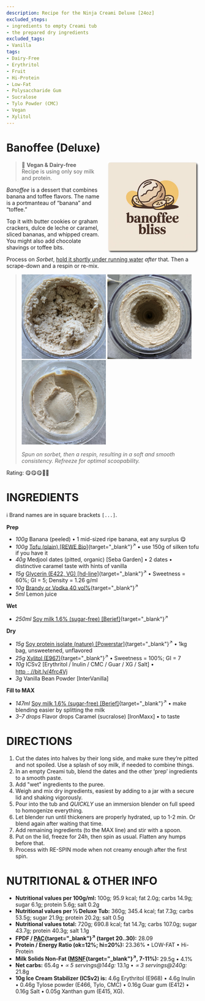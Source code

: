 ```yaml
---
description: Recipe for the Ninja Creami Deluxe [24oz]
excluded_steps:
- ingredients to empty Creami tub
- the prepared dry ingredients
excluded_tags:
- Vanilla
tags:
- Dairy-Free
- Erythritol
- Fruit
- Hi-Protein
- Low-Fat
- Polysaccharide Gum
- Sucralose
- Tylo Powder (CMC)
- Vegan
- Xylitol
---
```

# Banoffee (Deluxe)
<img style="float: right; margin-left: 1.5em;" width=240 alt="Logo" src="logo-banoffee.png" />

> 🌿 **Vegan & Dairy-free**<br />Recipe is using only soy milk and protein.

*Banoffee* is a dessert that combines banana and toffee flavors. The name is a portmanteau of “banana” and “toffee.”

Top it with butter cookies or graham crackers, dulce de leche or caramel, sliced bananas, and whipped cream.
You might also add chocolate shavings or toffee bits.

Process on *Sorbet*, [hold it shortly under running water](https://jhermann.github.io/ice-creamery/info/tips%2Btricks/#handling-of-icy-sides-bottom)
*after* that.
Then a scrape-down and a respin or re-mix.

> <img width=220 alt="Spun Ice Cream" src="Banoffee_2025-06-20_1.jpg" class="zoomable" />
> <img width=220 alt="Spun Ice Cream" src="Banoffee_2025-06-20_2.jpg" class="zoomable" />
> <img width=220 alt="Spun Ice Cream" src="Banoffee_2025-06-20_3.jpg" class="zoomable" />
> 
> *Spun on sorbet, then a respin, resulting in a soft and smooth consistency. Refreeze for optimal scoopability.*

Rating: 😋😋😋🍌🍌

# INGREDIENTS

ℹ️ Brand names are in square brackets `[...]`.

**Prep**

  - _100g_ Banana (peeled) • 1 mid-sized ripe banana, eat any surplus 😋
  - _100g_ [Tofu (plain) \[REWE Bio\]](/ice-creamery/info/ingredients/#tofu){target="_blank"}<sup>↗</sup> • use 150g of silken tofu if you have it
  - _40g_ Medjool dates (pitted, organic) [Seba Garden] • 2 dates • distinctive caramel taste with hints of vanilla
  - _15g_ [Glycerin (E422, VG) \[hd-line\]](/ice-creamery/info/ingredients/#vegetable-glycerin-glycerol-vg-e422){target="_blank"}<sup>↗</sup> • Sweetness = 60%; GI = 5; Density = 1.26 g/ml
  - _10g_ [Brandy or Vodka 40 vol%](/ice-creamery/info/ingredients/#alcohol-ethanol){target="_blank"}<sup>↗</sup>
  - _5ml_ Lemon juice

**Wet**

  - _250ml_ [Soy milk 1.6% (sugar-free) \[Berief\]](/ice-creamery/info/ingredients/#soy-milk){target="_blank"}<sup>↗</sup>

**Dry**

  - _15g_ [Soy protein isolate (nature) \[Powerstar\]](/ice-creamery/info/ingredients/#soy-protein-isolate){target="_blank"}<sup>↗</sup> • 1kg bag, unsweetened, unflavored
  - _25g_ [Xylitol (E967)](/ice-creamery/info/ingredients/#xylitol-e967){target="_blank"}<sup>↗</sup> • Sweetness = 100%; GI = 7
  - _10g_ ICSv2 [Erythritol / Inulin / CMC / Guar / XG / Salt] • [http﹕//bit.ly/4frc4Vj](https://jhermann.github.io/ice-creamery/I/Ice%20Cream%20Stabilizer%20(ICS)/)
  - _3g_ Vanilla Bean Powder [InterVanilla]

**Fill to MAX**

  - _147ml_ [Soy milk 1.6% (sugar-free) \[Berief\]](/ice-creamery/info/ingredients/#soy-milk){target="_blank"}<sup>↗</sup> • make blending easier by splitting the milk
  - _3–7 drops_ Flavor drops Caramel (sucralose) [IronMaxx] • to taste

# DIRECTIONS

 1. Cut the dates into halves by their long side, and make sure they’re pitted and not spoiled. Use a splash of soy milk, if needed to combine things.
 1. In an empty Creami tub, blend the dates and the other ‘prep’ ingredients to a smooth paste.
 1. Add "wet" ingredients to the puree.
 1. Weigh and mix dry ingredients, easiest by adding to a jar with a secure lid and shaking vigorously.
 1. Pour into the tub and *QUICKLY* use an immersion blender on full speed to homogenize everything.
 1. Let blender run until thickeners are properly hydrated, up to 1-2 min. Or blend again after waiting that time.
 1. Add remaining ingredients (to the MAX line) and stir with a spoon.
 1. Put on the lid, freeze for 24h, then spin as usual. Flatten any humps before that.
 1. Process with RE-SPIN mode when not creamy enough after the first spin.

# NUTRITIONAL & OTHER INFO
- **Nutritional values per 100g/ml:** 100g; 95.9 kcal; fat 2.0g; carbs 14.9g; sugar 6.1g; protein 5.6g; salt 0.2g
- **Nutritional values per ½ Deluxe Tub:** 360g; 345.4 kcal; fat 7.3g; carbs 53.5g; sugar 21.9g; protein 20.2g; salt 0.5g
- **Nutritional values total:** 720g; 690.8 kcal; fat 14.7g; carbs 107.0g; sugar 43.7g; protein 40.3g; salt 1.1g
- **FPDF / [PAC](/ice-creamery/info/glossary/#potere-anti-congelante-pac){target="_blank"}<sup>↗</sup> (target 20..30):** 28.09
- **Protein / Energy Ratio (ok=12%; hi=20%):** 23.36% • LOW-FAT • Hi-Protein
- **Milk Solids Non-Fat ([MSNF](/ice-creamery/info/glossary/#milk-solids-not-fat-msnf){target="_blank"}<sup>↗</sup>, 7-11%):** 29.5g • 4.1%
- **Net carbs:** 65.4g • *∝ 5 servings@144g:* 13.1g • *∝ 3 servings@240g:* 21.8g
- **10g Ice Cream Stabilizer (ICSv2) is:** 4.6g Erythritol (E968) • 4.6g Inulin • 0.46g Tylose powder (E466, Tylo, CMC) • 0.16g Guar gum (E412) • 0.16g Salt • 0.05g Xanthan gum (E415, XG).
